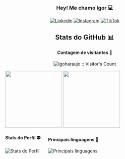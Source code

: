<div align=center>

### Hey! Me chamo Igor 💻

[![Linkedin](https://img.shields.io/badge/LinkedIn-0077B5?style=for-the-badge&logo=linkedin&logoColor=white)](https://br.linkedin.com/in/igor-ferreira-desenvolvedor?trk=people-guest_people_search-card)
[![Instagram](https://img.shields.io/badge/Instagram-E4405F?style=for-the-badge&logo=instagram&logoColor=white)](https://www.instagram.com/seu_usuario_do_instagram)
[![TikTok](https://img.shields.io/badge/TikTok-000000?style=for-the-badge&logo=tiktok&logoColor=white)](https://www.tiktok.com/@seu_usuario_do_tiktok)

</div>



<h2 align="center">Stats do GitHub 📊</h2>

<h4 align="center">Contagem de visitantes 👀</h4>

<p align="center"><img src="https://profile-counter.glitch.me/igoharaujo/count.svg" alt="igoharaujo :: Visitor's Count" /></p>






  <div style="display: inline_block">
  <a href="https://github.com/lucianolpsf">
  <img height="180em" src="https://github-readme-stats.vercel.app/api?username=igoharaujo&show_icons=true&theme=dracula&include_all_commits=true&count_private=true"/></a>      
  <a href="https://github.com/lucianolpsf">
  <img height="180em" src="https://github-readme-stats.vercel.app/api/top-langs/?username=igoharaujo&layout=compact&size_weight=0.5&count_weight=0.5&theme=dracula"/></a>  
</div>

<div style="display: inline-block;">
    <div style="display: inline-block; margin-right: 20px;">
        <h4>Stats do Perfil 👽</h4>
        <img src="https://github-readme-stats.vercel.app/api?username=igoharaujo&show_icons=true&title_color=fff&icon_color=79ff97&text_color=9f9f9f&bg_color=151515" alt="Stats do Perfil">
    </div>
    <div style="display: inline-block;">
        <h4>Principais linguagens 👅</h4>
        <img src="https://github-readme-stats.vercel.app/api/top-langs/?username=igoharaujo&theme=tokyonight&layout=compact" alt="Principais linguagens">
    </div>
</div>


